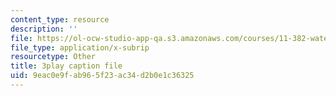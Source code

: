 ```yaml
---
content_type: resource
description: ''
file: https://ol-ocw-studio-app-qa.s3.amazonaws.com/courses/11-382-water-diplomacy-spring-2021/9eac0e9fab965f23ac34d2b0e1c36325_KmoodT_3XPQ.vtt
file_type: application/x-subrip
resourcetype: Other
title: 3play caption file
uid: 9eac0e9f-ab96-5f23-ac34-d2b0e1c36325
---
```

